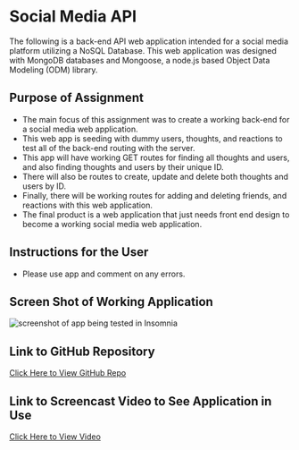 # Social Media API
The following is a back-end API web application intended for a social media platform utilizing a NoSQL Database. This web application was designed with MongoDB databases and Mongoose, a node.js based Object Data Modeling (ODM) library. 

## Purpose of Assignment
- The main focus of this assignment was to create a working back-end for a social media web application.
- This web app is seeding with dummy users, thoughts, and reactions to test all of the back-end routing with the server. 
- This app will have working GET routes for finding all thoughts and users, and also finding thoughts and users by their unique ID.
- There will also be routes to create, update and delete both thoughts and users by ID.
- Finally, there will be working routes for adding and deleting friends, and reactions with this web application.
- The final product is a web application that just needs front end design to become a working social media web application. 

## Instructions for the User
 - Please use app and comment on any errors.

## Screen Shot of Working Application
<img src="" alt="screenshot of app being tested in Insomnia"/>

## Link to GitHub Repository
[Click Here to View GitHub Repo](https://github.com/Aidan-Windebank/social-network-api)

## Link to Screencast Video to See Application in Use
[Click Here to View Video]()
